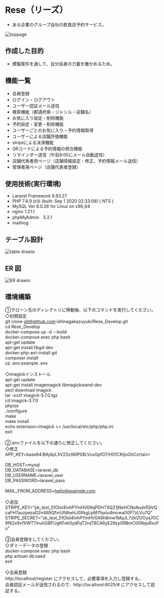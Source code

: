 # Rese（リーズ）

- ある企業のグループ会社の飲食店予約サービス。

![toppage](https://github.com/ishinagakazuyuki/Rese_Develop/assets/135584828/bed870d9-50dc-4c52-81ed-94b2d7905e70)

## 作成した目的

- 模擬案件を通して、自分自身の力量を確かめるため。

## 機能一覧

- 会員登録
- ログイン・ログアウト
- ユーザー認証メール送信
- 検索機能（都道府県・ジャンル・店舗名）
- お気に入り設定・削除機能
- 予約設定・変更・削除機能
- ユーザーごとのお気に入り・予約情報取得
- ユーザーによる店舗評価機能
- stripeによる決済機能
- QRコードによる予約情報の照合機能
- リマインダー送信（午前9:00にメール自動送信）
- 店舗代表者用ページ（店舗情報設定・修正、予約情報メール送信）
- 管理者用ページ（店舗代表者登録）

## 使用技術(実行環境)

- Laravel Framework 8.83.27
- PHP 7.4.9 (cli) (built: Sep  1 2020 02:33:08) ( NTS )
- MySQL Ver 8.0.26 for Linux on x86_64
- nginx 1.21.1
- phpMyAdmin　5.2.1
- mailhog

## テーブル設計

![table drawio](https://github.com/ishinagakazuyuki/Rese_Develop/assets/135584828/2ee02bf9-5361-4712-b000-3667902d1ddd)

## ER 図

![ER drawio](https://github.com/ishinagakazuyuki/Rese_Develop/assets/135584828/ae80e449-50c2-4daf-b319-1c11b70c60f8)

## 環境構築

①クローン先のディレクトリに移動後、以下のコマンドを実行してください。<br>
◇初期設定<br>
   git clone git@github.com:ishinagakazuyuki/Rese_Develop.git<br>
   cd Rese_Develop<br>
   docker-compose up -d --build<br>
   docker-compose exec php bash<br>
   apt-get update<br>
   apt-get install libgd-dev<br>
   docker-php-ext-install gd<br>
   composer install<br>
   cp .env.example .env<br>
   <br>
◇imagickインストール<br>
   apt-get update<br>
   apt-get install imagemagick libmagickwand-dev<br>
   pecl download imagick<br>
   tar -xvzf imagick-3.7.0.tgz<br>
   cd imagick-3.7.0<br>
   phpize<br>
   ./configure<br>
   make<br>
   make install<br>
   echo extension=imagick >> /usr/local/etc/php/php.ini<br>
   exit<br>
   <br>
②.envファイルを以下の通りに修正してください。<br>
◇修正<br>
   APP_KEY=base64:BAj4pL5V23zX6lP08LVux0pfO7/H01CKtjoGhCzrtaU=<br>
   <br>
   DB_HOST=mysql<br>
   DB_DATABASE=laravel_db<br>
   DB_USERNAME=laravel_user<br>
   DB_PASSWORD=laravel_pass<br>
   <br>
   MAIL_FROM_ADDRESS=hello@example.com<br>
   <br>
◇追加<br>
   STRIPE_KEY="pk_test_51OIxl4IvhPYinHV09qPDHTXQ21jNeHCNoAuaVEbVQcaFH7auzpezaD2n469QfxrUfdheHJ0XkgLpM7fqsiu4mcwa00P7zLVu7Q"<br>
   STRIPE_SECRET="sk_test_51OIxl4IvhPYinHV0A9h8mw1MqJL7zklZOOya70C9f82x9vfXWTTmuhGBFUgKFok0ydFqT2rqTRCA6yE29zy0RBmC00NquRxzFu" <br>
   <br>
③会員登録をしてください。<br>
◇ダミーデータの登録<br>
   docker-compose exec php bash<br>
   php artisan db:seed<br>
   exit<br>
   <br>
◇会員登録<br>
   http://localhost/register にアクセスして、必要事項を入力し登録する。<br>
   会員認証メールが送信されるので、http://localhost:8025/# にアクセスして認証する。<br>
